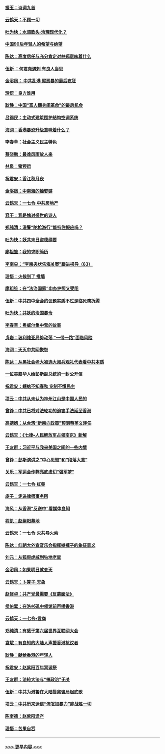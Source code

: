 #### [振玉：诗词九首](../pages/nsc993/n11644081.md?t=11100201) 
#### [云鹤天：不顾一切](../pages/nsc993/n11643508.md?t=11100201) 
#### [吐为快：水调歌头·治理现代化？](../pages/nsc993/n11643485.md?t=11100201) 
#### [中国90后年轻人的希望与绝望](../pages/nsc993/n11642317.md?t=11100201) 
#### [陈达：高度信任与充分肯定对林郑意味着什么](../pages/nsc993/n11641441.md?t=11100201) 
#### [伍新 ：何君尧遇刺 有良人当思](../pages/nsc993/n11641503.md?t=11100201) 
#### [金浴凤： 中共乱港  假恶暴的最后疯狂](../pages/nsc993/n11641495.md?t=11100201) 
#### [理悟：良方谁用](../pages/nsc993/n11641463.md?t=11100201) 
#### [耿静：中国“富人翻身闹革命”的最后机会](../pages/nsc993/n11640655.md?t=11100201) 
#### [吕锡民：主动式建筑围护结构空调系统](../pages/nsc993/n11640168.md?t=11100201) 
#### [海网：香港暴恐升级意味着什么？](../pages/nsc993/n11635904.md?t=11100201) 
#### [李春草：社会主义民主特色](../pages/nsc993/n11634657.md?t=11100201) 
#### [蔡晓鹏：最难风雨故人来](../pages/nsc993/n11633145.md?t=11100201) 
#### [林泉：猪猡运](../pages/nsc993/n11631469.md?t=11100201) 
#### [祝君安：香江秋月夜](../pages/nsc993/n11631440.md?t=11100201) 
#### [金浴凤：中南海的蟾嬖链](../pages/nsc993/n11631290.md?t=11100201) 
#### [云鹤天：一七令·中共房地产](../pages/nsc993/n11630084.md?t=11100201) 
#### [容干：我是愧对盛世的诗人](../pages/nsc993/n11630059.md?t=11100201) 
#### [郑纯清：港警“陀枪游行”能抗住报应吗？](../pages/nsc993/n11629999.md?t=11100201) 
#### [吐为快：妖共末日盗德纲要](../pages/nsc993/n11628610.md?t=11100201) 
#### [廖祖笙：我的求职简历](../pages/nsc993/n11628492.md?t=11100201) 
#### [李南央：“李南央状告海关案”跟进报导（63）](../pages/nsc993/n11627039.md?t=11100201) 
#### [理悟：火候到了 推墙](../pages/nsc993/n11626917.md?t=11100201) 
#### [廖祖笙：在“法治国家”申办护照又受阻](../pages/nsc993/n11626500.md?t=11100201) 
#### [伍新：中共四中全会的议题实质不过是临死瞎折腾](../pages/nsc993/n11621774.md?t=11100201) 
#### [吐为快：共妖的治国暴令](../pages/nsc993/n11621401.md?t=11100201) 
#### [李春草：奥威尔集中营的故事](../pages/nsc993/n11621373.md?t=11100201) 
#### [贞岩：玻利维亚局势动荡 “一带一路”面临风险](../pages/nsc993/n11619480.md?t=11100201) 
#### [海网：天灭中共网恢恢](../pages/nsc993/n11618261.md?t=11100201) 
#### [陈达：从黑社会老大被选大阅兵观礼代表看中共本质](../pages/nsc993/n11618229.md?t=11100201) 
#### [一位美籍华人给彭斯副总统的一封公开信](../pages/nsc993/n11616906.md?t=11100201) 
#### [祝君安：蟪蛄不知春秋  专制不懂民主](../pages/nsc993/n11616882.md?t=11100201) 
#### [项云：中共从未认为神州江山是中国人民的](../pages/nsc993/n11616763.md?t=11100201) 
#### [曾铮：中共已将对法轮功的迫害手法延至香港](../pages/nsc993/n11616561.md?t=11100201) 
#### [高婧婧：从台湾“新南向政策”预测蔡英文连任](../pages/nsc993/n11616518.md?t=11100201) 
#### [云鹤天：《七律▪人民解放军占领南京》新解](../pages/nsc993/n11616490.md?t=11100201) 
#### [王友群：习近平与我来美国之间的一些内情](../pages/nsc993/n11615052.md?t=11100201) 
#### [曾铮：彭斯演讲之“中心思想”和“段落大意”](../pages/nsc993/n11615020.md?t=11100201) 
#### [关乐：军运会作弊亮底虚幻“强军梦”](../pages/nsc993/n11615008.md?t=11100201) 
#### [云鹤天：一七令‧红朝](../pages/nsc993/n11615000.md?t=11100201) 
#### [旋子：走进律师事务所](../pages/nsc993/n11614894.md?t=11100201) 
#### [海风：从香港“反送中”看媒体良知](../pages/nsc993/n11614480.md?t=11100201) 
#### [程凯：赵紫阳墓地](../pages/nsc993/n11614464.md?t=11100201) 
#### [云鹤天：一七令‧灭共导火索](../pages/nsc993/n11613471.md?t=11100201) 
#### [陈达：红朝大外宣音乐会指挥掉裤子的象征意义](../pages/nsc993/n11613456.md?t=11100201) 
#### [刘元：从狐假虎威到钻地老鼠](../pages/nsc993/n11612832.md?t=11100201) 
#### [金浴凤：如果明日就变天](../pages/nsc993/n11611135.md?t=11100201) 
#### [云鹤天：卜算子‧天象](../pages/nsc993/n11609023.md?t=11100201) 
#### [赵修卓：共产党最需要《反蒙面法》](../pages/nsc993/n11608006.md?t=11100201) 
#### [侯伯鸾：在洛杉矶中领馆前声援香港](../pages/nsc993/n11607802.md?t=11100201) 
#### [云鹤天：一七令•言商](../pages/nsc993/n11606248.md?t=11100201) 
#### [郑纯清：有感于第六届世界互联网大会](../pages/nsc993/n11604718.md?t=11100201) 
#### [袁斌：有良知的大陆人声援香港抗议者](../pages/nsc993/n11603673.md?t=11100201) 
#### [耿静：献给香港的年轻人](../pages/nsc993/n11602462.md?t=11100201) 
#### [祝君安：赵紫阳百年冥诞祭](../pages/nsc993/n11601386.md?t=11100201) 
#### [王友群：法轮大法与“搞政治”无关](../pages/nsc993/n11601658.md?t=11100201) 
#### [伍新：中共为港警在大陆搭窝骗局起底歌](../pages/nsc993/n11601536.md?t=11100201) 
#### [项云：中共历来迷信“流氓加暴力”能战胜一切](../pages/nsc993/n11601496.md?t=11100201) 
#### [陈奎德：赵紫阳遗产](../pages/nsc993/n11601444.md?t=11100201) 
#### [理悟：苦果自吞](../pages/nsc993/n11601385.md?t=11100201) 

----
#### [ >>> 更早内容 <<< ](../indexes/nsc993-earlier.md)
